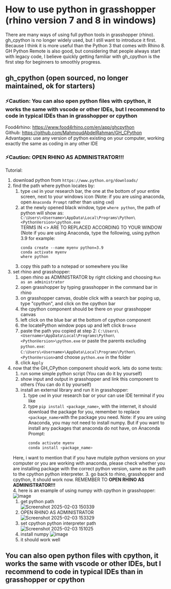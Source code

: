 # How to use python in grasshopper (rhino version 7 and 8 in windows)  
There are many ways of using full python tools in grasshopper (rhino). gh_cpython is no longer widely used, but I still want to introduce it first. Because I think it is more useful than the Python 3 that comes with Rhino 8. GH Python Remote is also good, but considering that people always start with legacy code, I believe quickly getting familiar with gh_cpython is the first step for beginners to smoothly progress.
## gh_cpython (open sourced, no longer maintained, ok for starters)
### ⚡Caution: You can also open python files with cpython, it works the same with vscode or other IDEs, but I recommend to code in typical IDEs than in grasshopper or cpython
Food4rhino: https://www.food4rhino.com/en/app/ghcpython  
Github: https://github.com/MahmoudAbdelRahman/GH_CPython  
Advantages: use any version of python existing on your computer, working exactly the same as coding in any other IDE  
### ⚡Caution: **OPEN RHINO AS ADMINISTRATOR!!!**  
Tutorial:
1. download python from `https://www.python.org/downloads/`
2. find the path where python locates by:
   1. type `cmd` in your research bar, the one at the bottom of your entire screen, next to your windows icon (Note: if you are using anaconda, open `Anaconda Prompt` rather than using `cmd`)  
   2. at the newly opened black window, type `where python`, the path of python will show as:  
      `C:\Users\<Username>\AppData\Local\Programs\Python\<PythonVersion>\python.exe`  
      TERMS IN <> ARE TO REPLACED ACCORDING TO YOUR WINDOW
      (Note if you are using Anaconda, type the following, using python 3.9 for example:
      ```base
      conda create --name myenv python=3.9 
      conda activate myenv
      where python    
   3. copy this path to a notepad or somewhere you like
3. set rhino and grasshopper:
   1. open rhino as ADMINISTRATOR by right clicking and choosing `Run as an administrator`
   2. open grasshopper by typing grasshopper in the command bar in rhino
   3. on grasshopper canvas, double click with a search bar poping up, type "cpython", and click on the cpython bar
   4. the cpython component should be there on your grasshopper canvas
   5. left click on the blue bar at the bottom of cpython component
   6. the locatePython window pops up and left click `Browse`
   7. paste the path you copied at step 2:
       `C:\Users\<Username>\AppData\Local\Programs\Python\<PythonVersion>\python.exe`
       or paste the parents excluding `python.exe`:  
       `C:\Users\<Username>\AppData\Local\Programs\Python\<PythonVersion>`and choose `python.exe` in the folder
   8. click `Apply`
4. now that the GH_CPython component should work. lets do some tests:  
   1. run some simple python script (You can do it by yourself)
   2. show input and output in grasshopper and link this component to others (You can do it by yourself)
   3. install an external library and run it in grasshopper:
      1. type `cmd` in your research bar or your can use IDE terminal if you like
      2. type `pip install <package_name>`, with the internet, it should download the package for you, remember to replace `<package_name>`with the package you need. Note: if you are using Anaconda, you may not need to install numpy. But if you want to install any packages that anaconda do not have, on Anaconda Prompt:
         ```bash
         conda activate myenv
         conda install <package_name>  
   Here, i want to mention that if you have mutiple python versions on your computer or you are working with anaconda, please check whether you are installing package with the correct python version, same as the path to the cpython python interpreter.
      3. go back to rhino, grasshopper and cpython, it should work now. REMEMBER TO **OPEN RHINO AS ADMINISTRATOR!!!**  
      4. here is an example of using numpy with cpython in grasshopper:
      ![image](https://github.com/user-attachments/assets/f41026f6-d778-4f89-9e93-5267686d6612)  
      1. get python path  
      ![Screenshot 2025-02-03 150339](https://github.com/user-attachments/assets/d259c688-88cd-41e1-b490-139d650b2b61)  
      2. OPEN RHINO AS ADMINISTRATOR
      ![Screenshot 2025-02-03 153329](https://github.com/user-attachments/assets/f62f371f-823b-4409-af91-86e3fe27d324)  
      3. set cpython python interpreter path
      ![Screenshot 2025-02-03 151025](https://github.com/user-attachments/assets/6871cdf3-850f-476d-82d2-09cb27379547)
      4. install numpy
      ![image](https://github.com/user-attachments/assets/135b29e2-84e2-498f-9e85-9a59a59c3dd6)
      5. it should work well
## You can also open python files with cpython, it works the same with vscode or other IDEs, but I recommend to code in typical IDEs than in grasshopper or cpython





      
